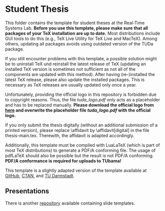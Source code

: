 # Student Thesis

This folder contains the template for student theses at the Real-Time Systems Lab. **Before you use this template, please make sure that all packages of your TeX installation are up to date.** Most distributions include GUI tools to do this (e.g., TeX Live Utility for TeX Live and MacTeX). Among others, updating all packages avoids using outdated version of the TUDa package.

If you still encounter problems with this template, a possible solution might be to uninstall TeX und reinstall the latest release of TeX (updating an installed TeX version is sometimes not sufficient as not all of the components are updated with this method). After having (re-)installed the latest TeX release, please also update the installed packages. This is necessary as TeX releases are usually updated only once a year.

Unfortunately, providing the official logo in this repository is forbidden due to copyright reasons.
Thus, the file *tuda_logo.pdf* only acts as a placeholder and has to be replaced manually.
**Please download the official logo from [here](https://download.hrz.tu-darmstadt.de/protected/CE/TUDa_LaTeX/tuda_logo.pdf) and overwrite the placeholder file *tuda_logo.pdf* with the official logo.**

If you only submit the thesis digitally (without an additional submission of a printed version), please replace \\affidavit by \\affidavit\[digital\] in the file thesis-main.tex. Therewith, the affidavit is adapted accordingly.

Additionally, this template must be compiled with LuaLaTeX (which is part of most TeX distributions) to generate a PDF/A conforming file. The usage of pdfLaTeX should also be possible but the result is not PDF/A conforming. **PDF/A conformance is required for uploads to TUbama!**

This template is a slightly adapted version of the template available at [GitHub](https://github.com/tudace/tuda_latex_templates), [CTAN](https://www.ctan.org/pkg/tuda-ci), and [TU Darmstadt](https://www.ce.tu-darmstadt.de/ce/latex_tuda/index.de.jsp).


## Presentations

There is another [repository](https://github.com/Echtzeitsysteme/slide-templates) available containing slide templates.
